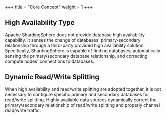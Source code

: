 +++
title = "Core Concept"
weight = 1
+++

## High Availability Type

Apache ShardingSphere does not provide database high availability capability. It senses the change of databases' primary-secondary relationship through a third-party provided high availability solution.
Specifically, ShardingSphere is capable of finding databases, automatically sensing the primary/secondary database relationship, and correcting compute nodes' connections to databases.

## Dynamic Read/Write Splitting

When high availability and read/write splitting are adopted together, it is not necessary to configure specific primary and secondary databases for read/write splitting. 
Highly available data sources dynamically correct the primary/secondary relationship of read/write splitting and properly channel read/write traffic.
